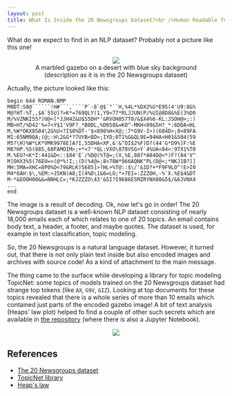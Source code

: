 ```yaml
---
layout: post
title: What Is Inside the 20 Newsgroups Dataset?<br />Human Readable Text?<br />Yes, but Not Only (Also a Roman Gazebo)
---
```


What do we expect to find in an NLP dataset? Probably not a picture like this one!

<div style="text-align: center;">
  <figure>
    <img src='{{ site.contenturl }}/secrets/images/ROMAN/ROMAN.jpg' />
    <figcaption>A marbled gazebo on a desert with blue sky background (description as it is in the 20 Newsgroups dataset)</figcaption>
  </figure>
</div>

Actually, the picture looked like this:

```
begin 644 ROMAN.BMP
M0DT:S0@``````!H#```,````P`-8`@$`"``H,%4L*%DX2%G*E95(4'U9:8&%
M@?HT-%T,,$A`55U]?>K*=769QLY(1,Y9<77*RLJJUN(P/%UI@8D8&%E(3%D0
M/%VZNKI55?)U@<[*JJH42&U$55DH*'&RVOH857T0/&$X4%6-KL:JSOH@>;:)
MB>HT/%D42'%=7<Y$1'V9F?_*B8DL,%D858&=KO^-MKH<89&5H?_*:6DDA<HL
M,%W*OKX8584\2&%U<?I$0%DT-'$<896%H<X@;:7*G9V-I>)(684D>;8<89FA
MI:65NM9QA;(@;:H\2&G*?7UYB<8D>;IYD;8T1%G&QL9E=94HA<H01&504(59
M5?\H)%W*LK*VMK9978E]A?I,55DHA<XP,&'&^OI$2%F)D?(44'G*D9%]F:%E
M8?HP.%5(885,68FAMOIM>;+*<7'*QL:VXO\878V5G>Y`4%UA<84<:9TX1%T0
M.%EU?<K*I:441&D<::$84'E`/%D@(%T@=;(X,%E,887*A84D@<*)F?(84'V^
M]OHX3%5(76EU=>(@*%!I;;(D(%4@=;8<78W*966AQNK"PL(D@<;*NKJ1B?]]
MH:5MA=XHC=8P0%D<79&RLK)5685]>?HL+%T@::$\/'&1D?+*F9F9LO^!E>I0
M4*6AH:$\,%EM:>J5KN)A8;I(4%D\1&6=LO;*>7EI=:ZZZOH,-%`X.%E$4&DT
M-*&EOOH00&&=NNHLC=;*KJZZZO\43'&5I?I9686ESMZRYNX00&5$/&6JVNX4
...
end
```

The image is a result of decoding. Ok, now let's go in order!
The 20 Newsgroups dataset is a well-known NLP dataset consisting of nearly 18,000 emails each of which relates to one of 20 topics. An email contains body text, a header, a footer, and maybe quotes. The dataset is used, for example in text classification, topic modeling.

So, the 20 Newsgroups is a natural language dataset. However, it turned out, that there is not only plain text inside but also encoded images and archives with source code! As a kind of attachment to the main message.

The thing came to the surface while developing a library for topic modeling TopicNet: some topics of models trained on the 20 Newsgroups dataset had strange top tokens (like `AX`, `G9V`, `GIZ`). Looking at top documents for these topics revealed that there is a whole series of more than 10 emails which contained just parts of the encoded gazebo image! A bit of text analysis (Heaps' law plot) helped fo find a couple of other such secrets which are available in [the repository](https://github.com/Alvant/20-newsgroups-secrets) (where there is also a Jupyter Notebook).

<div style="text-align: center;">
  <img src='{{ site.baseurl }}/images/suspicious-point/suspicious-point.png' />
</div>

## References

* [The 20 Newsgroups dataset](http://qwone.com/~jason/20Newsgroups)
* [TopicNet library](https://github.com/machine-intelligence-laboratory/TopicNet)
* [Heap's law](https://en.wikipedia.org/wiki/Heaps%27_law)
